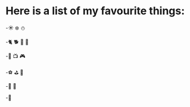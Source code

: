 # Here is a list of my favourite things:
-:sunny: :snowflake: :snowman: 

-:cat2: :dog2: :rabbit: :baby_chick: 

-:musical_note: :tv: :video_game: 

-:soccer: :golf: :8ball: 

-:pizza: :fries: 

-:peach:
